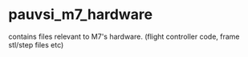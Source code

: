 # pauvsi_m7_hardware
contains files relevant to M7's hardware. (flight controller code, frame stl/step files etc)
